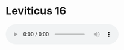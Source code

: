 # Leviticus 16

<audio controls>
  <source src="https://openbible.com/audio/hays/BSB_03_Lev_016_H.mp3" type="audio/mp3" />
  <a href="https://openbible.com/audio/hays/BSB_03_Lev_016_H.mp3" download="https://openbible.com/audio/hays/BSB_03_Lev_016_H.mp3">Download MP3 audio</a>.
</audio>

<!--@include: @/bible/translations/bsb/03_lev/verses/016.md-->